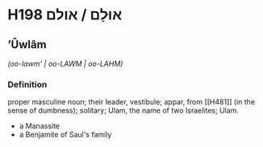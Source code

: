 # H198 אוּלָם / אולם

## ʼÛwlâm

_(oo-lawm' | oo-LAWM | oo-LAHM)_

### Definition

proper masculine noun; their leader, vestibule; appar, from [[H481]] (in the sense of dumbness); solitary; Ulam, the name of two Israelites; Ulam.

- a Manassite
- a Benjamite of Saul's family
